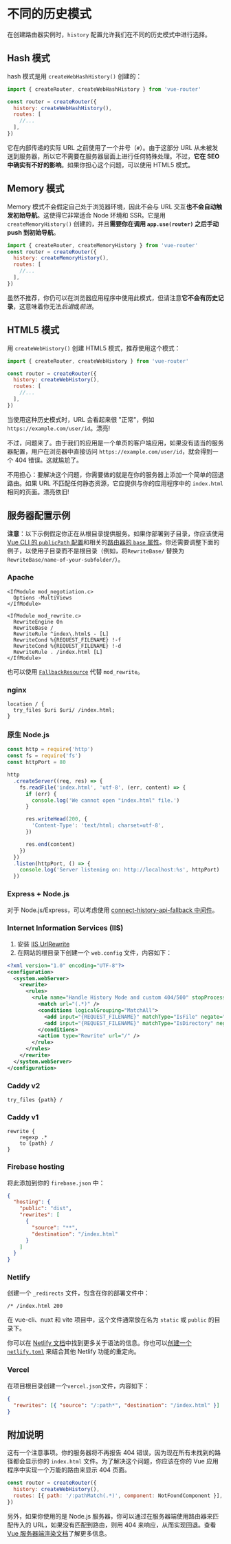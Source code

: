 # 不同的历史模式

<VueSchoolLink
  href="https://vueschool.io/lessons/history-mode"
  title="Learn about the differences between Hash Mode and HTML5 Mode"
/>

在创建路由器实例时，`history` 配置允许我们在不同的历史模式中进行选择。

## Hash 模式

hash 模式是用 `createWebHashHistory()` 创建的：

```js
import { createRouter, createWebHashHistory } from 'vue-router'

const router = createRouter({
  history: createWebHashHistory(),
  routes: [
    //...
  ],
})
```

它在内部传递的实际 URL 之前使用了一个井号（`#`）。由于这部分 URL 从未被发送到服务器，所以它不需要在服务器层面上进行任何特殊处理。不过，**它在 SEO 中确实有不好的影响**。如果你担心这个问题，可以使用 HTML5 模式。

## Memory 模式

Memory 模式不会假定自己处于浏览器环境，因此不会与 URL 交互**也不会自动触发初始导航**。这使得它非常适合 Node 环境和 SSR。它是用 `createMemoryHistory()` 创建的，并且**需要你在调用 `app.use(router)` 之后手动 push 到初始导航**。

```js
import { createRouter, createMemoryHistory } from 'vue-router'
const router = createRouter({
  history: createMemoryHistory(),
  routes: [
    //...
  ],
})
```

虽然不推荐，你仍可以在浏览器应用程序中使用此模式，但请注意**它不会有历史记录**，这意味着你无法*后退*或*前进*。

## HTML5 模式

用 `createWebHistory()` 创建 HTML5 模式，推荐使用这个模式：

```js
import { createRouter, createWebHistory } from 'vue-router'

const router = createRouter({
  history: createWebHistory(),
  routes: [
    //...
  ],
})
```

当使用这种历史模式时，URL 会看起来很 "正常"，例如 `https://example.com/user/id`。漂亮!

不过，问题来了。由于我们的应用是一个单页的客户端应用，如果没有适当的服务器配置，用户在浏览器中直接访问 `https://example.com/user/id`，就会得到一个 404 错误。这就尴尬了。

不用担心：要解决这个问题，你需要做的就是在你的服务器上添加一个简单的回退路由。如果 URL 不匹配任何静态资源，它应提供与你的应用程序中的 `index.html` 相同的页面。漂亮依旧!

## 服务器配置示例

**注意**：以下示例假定你正在从根目录提供服务。如果你部署到子目录，你应该使用[Vue CLI 的 `publicPath` 配置](https://cli.vuejs.org/config/#publicpath)和相关的[路由器的 `base` 属性](../../api/#Functions-createWebHistory)。你还需要调整下面的例子，以使用子目录而不是根目录（例如，将`RewriteBase/` 替换为 `RewriteBase/name-of-your-subfolder/`）。

### Apache

```
<IfModule mod_negotiation.c>
  Options -MultiViews
</IfModule>

<IfModule mod_rewrite.c>
  RewriteEngine On
  RewriteBase /
  RewriteRule ^index\.html$ - [L]
  RewriteCond %{REQUEST_FILENAME} !-f
  RewriteCond %{REQUEST_FILENAME} !-d
  RewriteRule . /index.html [L]
</IfModule>
```

也可以使用 [`FallbackResource`](https://httpd.apache.org/docs/2.4/mod/mod_dir.html#fallbackresource) 代替 `mod_rewrite`。

### nginx

```nginx
location / {
  try_files $uri $uri/ /index.html;
}
```

### 原生 Node.js

```js
const http = require('http')
const fs = require('fs')
const httpPort = 80

http
  .createServer((req, res) => {
    fs.readFile('index.html', 'utf-8', (err, content) => {
      if (err) {
        console.log('We cannot open "index.html" file.')
      }

      res.writeHead(200, {
        'Content-Type': 'text/html; charset=utf-8',
      })

      res.end(content)
    })
  })
  .listen(httpPort, () => {
    console.log('Server listening on: http://localhost:%s', httpPort)
  })
```

### Express + Node.js

对于 Node.js/Express，可以考虑使用 [connect-history-api-fallback 中间件](https://github.com/bripkens/connect-history-api-fallback)。

### Internet Information Services (IIS)

1. 安装 [IIS UrlRewrite](https://www.iis.net/downloads/microsoft/url-rewrite)
2. 在网站的根目录下创建一个 `web.config` 文件，内容如下：

```xml  [web.config ~vscode-icons:file-type-xml~]
<?xml version="1.0" encoding="UTF-8"?>
<configuration>
  <system.webServer>
    <rewrite>
      <rules>
        <rule name="Handle History Mode and custom 404/500" stopProcessing="true">
          <match url="(.*)" />
          <conditions logicalGrouping="MatchAll">
            <add input="{REQUEST_FILENAME}" matchType="IsFile" negate="true" />
            <add input="{REQUEST_FILENAME}" matchType="IsDirectory" negate="true" />
          </conditions>
          <action type="Rewrite" url="/" />
        </rule>
      </rules>
    </rewrite>
  </system.webServer>
</configuration>
```

### Caddy v2

```
try_files {path} /
```

### Caddy v1

```
rewrite {
    regexp .*
    to {path} /
}
```

### Firebase hosting

将此添加到你的 `firebase.json` 中：

```json [firebase.json ~vscode-icons:file-type-firebase~]
{
  "hosting": {
    "public": "dist",
    "rewrites": [
      {
        "source": "**",
        "destination": "/index.html"
      }
    ]
  }
}
```

### Netlify

创建一个 `_redirects` 文件，包含在你的部署文件中：

``` [_redirects ~vscode-icons:file-type-light-netlify~]
/* /index.html 200
```

在 vue-cli、nuxt 和 vite 项目中，这个文件通常放在名为 `static` 或 `public` 的目录下。

你可以在 [Netlify 文档](https://docs.netlify.com/routing/redirects/rewrites-proxies/#history-pushstate-and-single-page-apps)中找到更多关于语法的信息。你也可以[创建一个 `netlify.toml`](https://docs.netlify.com/configure-builds/file-based-configuration/) 来结合其他 Netlify 功能的重定向。

### Vercel

在项目根目录创建一个`vercel.json`文件，内容如下：

```json [vercel.json ~vscode-icons:file-type-json~]
{
  "rewrites": [{ "source": "/:path*", "destination": "/index.html" }]
}
```

<RuleKitLink />

## 附加说明

这有一个注意事项。你的服务器将不再报告 404 错误，因为现在所有未找到的路径都会显示你的 `index.html` 文件。为了解决这个问题，你应该在你的 Vue 应用程序中实现一个万能的路由来显示 404 页面。

```js
const router = createRouter({
  history: createWebHistory(),
  routes: [{ path: '/:pathMatch(.*)', component: NotFoundComponent }],
})
```

另外，如果你使用的是 Node.js 服务器，你可以通过在服务器端使用路由器来匹配传入的 URL，如果没有匹配到路由，则用 404 来响应，从而实现回退。查看 [Vue 服务器端渲染文档](https://cn.vuejs.org/guide/scaling-up/ssr.html)了解更多信息。
